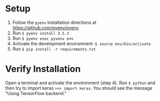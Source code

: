 # Setup
1. Follow the `pyenv` installation directions at https://github.com/pyenv/pyenv
2. Run `$ pyenv install 3.5.3`
3. Run `$ pyenv exec pyvenv env`
4. Activate the development environment: `$ source env/bin/activate`
5. Run `$ pip install -r requirements.txt`

# Verify Installation
Open a terminal and activate the environment (step 4). Run `$ python` and then try to import keras `>>> import keras`. You should see the message "Using TensorFlow backend."
